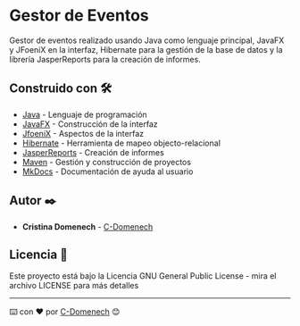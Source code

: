 # Gestor de Eventos

Gestor de eventos realizado usando Java como lenguaje principal, JavaFX y JFoeniX en la interfaz, Hibernate para la gestión de la base de datos y la librería JasperReports para la creación de informes.

## Construido con 🛠️

* [Java](https://openjdk.java.net/) - Lenguaje de programación
* [JavaFX](https://fxdocs.github.io/docs/html5/) - Construcción de la interfaz
* [JfoeniX](http://www.jfoenix.com/documentation.html) - Aspectos de la interfaz
* [Hibernate](https://hibernate.org//) - Herramienta de mapeo objecto-relacional
* [JasperReports](https://community.jaspersoft.com/documentation?version=61916) - Creación de informes
* [Maven](https://maven.apache.org/) - Gestión y construcción de proyectos
* [MkDocs](https://mkdocs.readthedocs.io/) - Documentación de ayuda al usuario

## Autor ✒️

* **Cristina Domenech** - [C-Domenech](https://www.linkedin.com/in/c-domenech/)

## Licencia 📄

Este proyecto está bajo la Licencia GNU General Public License - mira el archivo LICENSE para más detalles

---

⌨️ con ❤️ por [C-Domenech](https://github.com/C-Domenech) 😊
